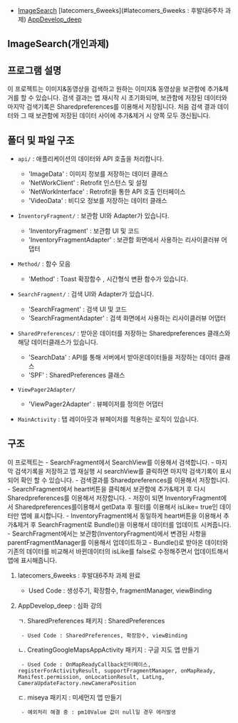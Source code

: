 - [ImageSearch](#imagesearch-개인과제)   [latecomers_6weeks](#latecomers_6weeks : 후발대6주차 과제)  [AppDevelop_deep](#AppDevelop_deep)

## ImageSearch(개인과제)
## 프로그램 설명
이 프로젝트는 이미지&동영상을 검색하고 원하는 이미지& 동영상을 보관함에 추가&제거를 할 수 있습니다.
검색 결과는 앱 재시작 시 초기화되며, 보관함에 저장된 데이터와 마지막 검색기록은 Sharedpreferences를 이용해서 저장됩니다.
처음 검색 결과 데이터와 그 때 보관함에 저장된 데이터 사이에 추가&제거 시 양쪽 모두 갱신됩니다.

## 폴더 및 파일 구조
- `api/` : 애플리케이션의 데이터와 API 호출을 처리합니다.
  - 'ImageData' : 이미지 정보를 저장하는 데이터 클래스
  - 'NetWorkClient' : Retrofit 인스턴스 및 설정
  - 'NetWorkInterface' : Retrofit을 통한 API 호출 인터페이스
  - 'VideoData' : 비디오 정보를 저장하는 데이터 클래스  
  
- `InventoryFragment/` : 보관함 UI와 Adapter가 있습니다.
  - 'InventoryFragment' : 보관함 UI 및 코드
  - 'InventoryFragmentAdapter' : 보관함 화면에서 사용하는 리사이클러뷰 어댑터

- `Method/` : 함수 모음
  - 'Method' : Toast 확장함수 , 시간형식 변환 함수가 있습니다.

- `SearchFragment/` : 검색 UI와 Adapter가 있습니다.
  - 'SearchFragment' : 검색 UI 및 코드
  - 'SearchFragmentAdapter' : 검색 화면에서 사용하는 리사이클러뷰 어댑터

- `SharedPreferences/` : 받아온 데이터를 저장하는 Sharedpreferences 클래스와 해당 데이터클래스가 있습니다.
  - 'SearchData' : API를 통해 서버에서 받아온데이터들을 저장하는 데이터 클래스
  - 'SPF' : SharedPreferences 클래스
  
- `ViewPager2Adapter/` 
  - 'ViewPager2Adapter' : 뷰페이저를 정의한 어댑터 

- `MainActivity` : 탭 레이아웃과 뷰페이저를 적용하는 로직이 있습니다.

## 구조
이 프로젝트는 
    - SearchFragment에서 SearchView를 이용해서 검색합니다.
    - 마지막 검색기록을 저장하고 앱 재실행 시 searchView를 클릭하면 마지막 검색기록이 표시되어 확인 할 수 있습니다.
    - 검색결과를 Sharedpreferences를 이용해서 저장합니다.
    - SearchFragment에서 heart버튼을 클릭해서 보관함에 추가&제거 후 다시 Sharedpreferences를 이용해서 저장합니다.
    - 저장이 되면 InventoryFragment에서 Sharedpreferences를이용해서 getData 후 필터를 이용해서 isLike= true인 데이터만 앱에 표시합니다.
    - InventoryFragment에서 동일하게 heart버튼을 이용해서 추가&제거 후 SearchFragment로 Bundle()을 이용해서 데이터를 업데이트 시켜줍니다.
    - SearchFragment에서는 보관함(InventoryFragment)에서 변경된 사항을 parentFragmentManager를 이용해서 업데이트하고
    - Bundle()로 받아온 데이터와 기존의 데이터를 비교해서 바뀐데이터의 isLike를 false로 수정해주면서 업데이트해서 앱에 표시해줍니다.
    

1. latecomers_6weeks	:	후발대6주차 과제 완료
   - Used Code : 생성주기, 확장함수, fragmentManager, viewBinding
  
2. AppDevelop_deep : 심화 강의
   
	ㄱ. SharedPreferences 패키지 : SharedPreferences

   		- Used Code : SharedPreferences, 확장함수, viewBinding
   	  
	ㄴ. CreatingGoogleMapsAppActivity 패키지 : 구글 지도 앱 만들기

   		- Used Code : OnMapReadyCallback인터페이스, registerForActivityResult, supportFragmentManager, onMapReady, Manifest.permission, onLocationResult, LatLng, CameraUpdateFactory.newCameraPosition

   	ㄷ. miseya 패키지 : 미세먼지 앱 만들기
   
   		- 예외처리 해결 중 : pm10Value 값이 null일 경우 에러발생
